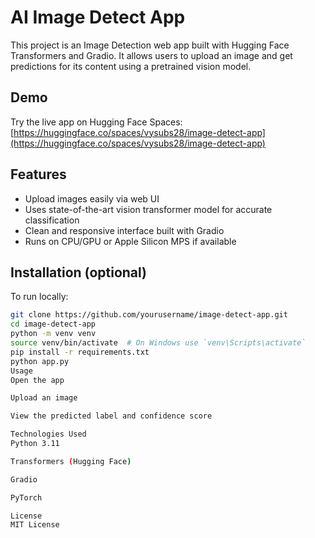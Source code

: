 # AI Image Detect App

This project is an Image Detection web app built with Hugging Face Transformers and Gradio. It allows users to upload an image and get predictions for its content using a pretrained vision model.

## Demo

Try the live app on Hugging Face Spaces:  
[https://huggingface.co/spaces/vysubs28/image-detect-app](https://huggingface.co/spaces/vysubs28/image-detect-app)

## Features

- Upload images easily via web UI
- Uses state-of-the-art vision transformer model for accurate classification
- Clean and responsive interface built with Gradio
- Runs on CPU/GPU or Apple Silicon MPS if available

## Installation (optional)

To run locally:

```bash
git clone https://github.com/yourusername/image-detect-app.git
cd image-detect-app
python -m venv venv
source venv/bin/activate  # On Windows use `venv\Scripts\activate`
pip install -r requirements.txt
python app.py
Usage
Open the app

Upload an image

View the predicted label and confidence score

Technologies Used
Python 3.11

Transformers (Hugging Face)

Gradio

PyTorch

License
MIT License
